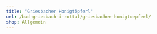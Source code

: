 ```yaml
---
title: "Griesbacher Honigtöpferl"
url: /bad-griesbach-i-rottal/griesbacher-honigtoepferl/
shop: Allgemein
---
```

